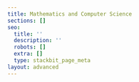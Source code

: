```yaml
---
title: Mathematics and Computer Science
sections: []
seo:
  title: ''
  description: ''
  robots: []
  extra: []
  type: stackbit_page_meta
layout: advanced
---
```

